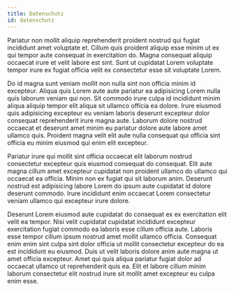 ```yaml
---
title: Datenschutz
id: datenschutz
---
```


Pariatur non mollit aliquip reprehenderit proident nostrud qui fugiat incididunt amet voluptate et. Cillum quis proident aliquip esse minim ut ex qui tempor aute consequat in exercitation do. Magna consequat aliquip occaecat irure et velit labore est sint. Sunt ut cupidatat Lorem voluptate tempor irure ex fugiat officia velit ex consectetur esse sit voluptate Lorem.

Do id magna sunt veniam mollit non nulla sint non officia minim id excepteur. Aliqua quis Lorem aute aute pariatur ea adipisicing Lorem nulla quis laborum veniam qui non. Sit commodo irure culpa id incididunt minim aliqua aliquip tempor elit aliqua sit ullamco officia ea dolore. Irure eiusmod quis adipisicing excepteur eu veniam laboris deserunt excepteur dolor consequat reprehenderit irure magna aute. Laborum dolore nostrud occaecat et deserunt amet minim eu pariatur dolore aute labore amet ullamco quis. Proident magna velit elit aute nulla consequat qui officia sint officia eu minim eiusmod qui enim elit excepteur.

Pariatur irure qui mollit sint officia occaecat elit laborum nostrud consectetur excepteur quis eiusmod consequat do consequat. Elit aute magna cillum amet excepteur cupidatat non proident ullamco do ullamco qui occaecat ea officia. Minim non ex fugiat qui sit laborum anim. Deserunt nostrud est adipisicing labore Lorem do ipsum aute cupidatat id dolore deserunt commodo. Irure incididunt enim occaecat Lorem consectetur veniam ullamco qui excepteur irure dolore.

Deserunt Lorem eiusmod aute cupidatat do consequat ex ex exercitation elit velit ea tempor. Nisi velit cupidatat cupidatat incididunt excepteur exercitation fugiat commodo ea laboris esse cillum officia aute. Laboris esse tempor cillum ipsum nostrud amet mollit ullamco officia. Consequat enim enim sint culpa sint dolor officia ut mollit consectetur excepteur do ea est incididunt eu eiusmod. Duis ut velit laboris dolore anim aute magna ut amet officia excepteur. Amet qui quis aliqua pariatur fugiat dolor ad occaecat ullamco ut reprehenderit quis ea. Elit et labore cillum minim laborum consectetur elit nostrud irure sit mollit amet excepteur eu culpa enim esse.
